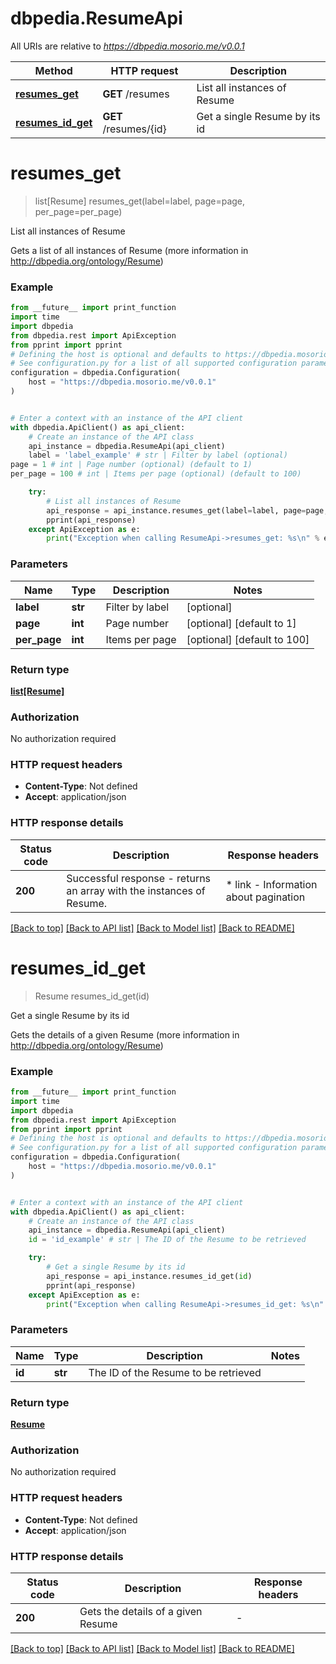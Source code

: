 # dbpedia.ResumeApi

All URIs are relative to *https://dbpedia.mosorio.me/v0.0.1*

Method | HTTP request | Description
------------- | ------------- | -------------
[**resumes_get**](ResumeApi.md#resumes_get) | **GET** /resumes | List all instances of Resume
[**resumes_id_get**](ResumeApi.md#resumes_id_get) | **GET** /resumes/{id} | Get a single Resume by its id


# **resumes_get**
> list[Resume] resumes_get(label=label, page=page, per_page=per_page)

List all instances of Resume

Gets a list of all instances of Resume (more information in http://dbpedia.org/ontology/Resume)

### Example

```python
from __future__ import print_function
import time
import dbpedia
from dbpedia.rest import ApiException
from pprint import pprint
# Defining the host is optional and defaults to https://dbpedia.mosorio.me/v0.0.1
# See configuration.py for a list of all supported configuration parameters.
configuration = dbpedia.Configuration(
    host = "https://dbpedia.mosorio.me/v0.0.1"
)


# Enter a context with an instance of the API client
with dbpedia.ApiClient() as api_client:
    # Create an instance of the API class
    api_instance = dbpedia.ResumeApi(api_client)
    label = 'label_example' # str | Filter by label (optional)
page = 1 # int | Page number (optional) (default to 1)
per_page = 100 # int | Items per page (optional) (default to 100)

    try:
        # List all instances of Resume
        api_response = api_instance.resumes_get(label=label, page=page, per_page=per_page)
        pprint(api_response)
    except ApiException as e:
        print("Exception when calling ResumeApi->resumes_get: %s\n" % e)
```

### Parameters

Name | Type | Description  | Notes
------------- | ------------- | ------------- | -------------
 **label** | **str**| Filter by label | [optional] 
 **page** | **int**| Page number | [optional] [default to 1]
 **per_page** | **int**| Items per page | [optional] [default to 100]

### Return type

[**list[Resume]**](Resume.md)

### Authorization

No authorization required

### HTTP request headers

 - **Content-Type**: Not defined
 - **Accept**: application/json

### HTTP response details
| Status code | Description | Response headers |
|-------------|-------------|------------------|
**200** | Successful response - returns an array with the instances of Resume. |  * link - Information about pagination <br>  |

[[Back to top]](#) [[Back to API list]](../README.md#documentation-for-api-endpoints) [[Back to Model list]](../README.md#documentation-for-models) [[Back to README]](../README.md)

# **resumes_id_get**
> Resume resumes_id_get(id)

Get a single Resume by its id

Gets the details of a given Resume (more information in http://dbpedia.org/ontology/Resume)

### Example

```python
from __future__ import print_function
import time
import dbpedia
from dbpedia.rest import ApiException
from pprint import pprint
# Defining the host is optional and defaults to https://dbpedia.mosorio.me/v0.0.1
# See configuration.py for a list of all supported configuration parameters.
configuration = dbpedia.Configuration(
    host = "https://dbpedia.mosorio.me/v0.0.1"
)


# Enter a context with an instance of the API client
with dbpedia.ApiClient() as api_client:
    # Create an instance of the API class
    api_instance = dbpedia.ResumeApi(api_client)
    id = 'id_example' # str | The ID of the Resume to be retrieved

    try:
        # Get a single Resume by its id
        api_response = api_instance.resumes_id_get(id)
        pprint(api_response)
    except ApiException as e:
        print("Exception when calling ResumeApi->resumes_id_get: %s\n" % e)
```

### Parameters

Name | Type | Description  | Notes
------------- | ------------- | ------------- | -------------
 **id** | **str**| The ID of the Resume to be retrieved | 

### Return type

[**Resume**](Resume.md)

### Authorization

No authorization required

### HTTP request headers

 - **Content-Type**: Not defined
 - **Accept**: application/json

### HTTP response details
| Status code | Description | Response headers |
|-------------|-------------|------------------|
**200** | Gets the details of a given Resume |  -  |

[[Back to top]](#) [[Back to API list]](../README.md#documentation-for-api-endpoints) [[Back to Model list]](../README.md#documentation-for-models) [[Back to README]](../README.md)

